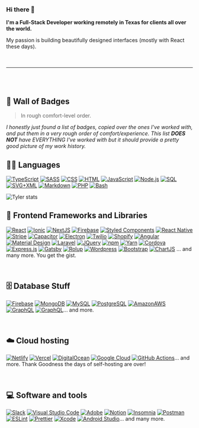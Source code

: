 ### Hi there 👋

**I'm a Full-Stack Developer working remotely in Texas for clients all over the world.**

My passion is building beautifully designed interfaces (mostly with React these days).
<br/>
<br/>
<br/>

<hr/>
<br/>
<br/>

## 🚥 Wall of Badges

> In rough comfort-level order.

_I honestly just found a list of badges, copied over the ones I've worked with, and put them in a very rough order of comfort/experience. This list **DOES NOT** have EVERYTHING I've worked with but it should provide a pretty good picture of my work history._
<br/>

## 👨‍💻 Languages

<p>
    <a href="https://github.com/search?q=user%3TylerAHolden+language%3AtypeScript"><img alt="TypeScript" src="https://img.shields.io/badge/TypeScript-007ACC.svg?logo=typescript&logoColor=white"></a>    <a href="https://github.com/search?q=user%3TylerAHolden+language%3Asass"><img alt="SASS" src="https://img.shields.io/badge/Sass-hotpink.svg?logo=SASS&logoColor=white"></a>
    <a href="https://github.com/search?q=user%3TylerAHolden+language%3Acss"><img alt="CSS" src="https://img.shields.io/badge/CSS-1572B6.svg?logo=css3&logoColor=white"></a>
    <a href="https://github.com/search?q=user%3TylerAHolden+language%3Ahtml"><img alt="HTML" src="https://img.shields.io/badge/HTML-E34F26.svg?logo=html5&logoColor=white"></a>
    <a href="https://github.com/search?q=user%3TylerAHolden+language%3Ajavascript"><img alt="JavaScript" src="https://img.shields.io/badge/JavaScript-F7DF1E.svg?logo=javascript&logoColor=black"></a>
    <a href="https://github.com/search?q=user%3TylerAHolden+language%3Ajavascript"><img alt="Node.js" src="https://img.shields.io/badge/Node.js-43853D.svg?logo=node.js&logoColor=white"></a>
    <a href="https://github.com/search?q=user%3TylerAHolden+language%3Asql"><img alt="SQL" src="https://custom-icon-badges.herokuapp.com/badge/SQL-025E8C.svg?logo=database&logoColor=white"></a>
    <a href="https://github.com/search?q=user%3TylerAHolden+language%3Asvg"><img alt="SVG+XML" src="https://img.shields.io/badge/SVG%2BXML-e0982c.svg?logo=svg&logoColor=white"></a>
    <a href="https://github.com/search?q=user%3TylerAHolden+language%3Amarkdown"><img alt="Markdown" src="https://img.shields.io/badge/Markdown-000000.svg?logo=markdown&logoColor=white"></a>
    <a href="https://github.com/search?q=user%3TylerAHolden+language%3Aphp"><img alt="PHP" src="https://img.shields.io/badge/PHP-777BB4.svg?logo=php&logoColor=white"></a>
    <a href="https://github.com/search?q=user%3TylerAHolden+language%3Abash"><img alt="Bash" src="https://img.shields.io/badge/Bash-121011.svg?logo=gnu-bash&logoColor=white"></a>
</p>

<img src="https://github-readme-stats.vercel.app/api/top-langs/?username=TylerAHolden" alt="Tyler stats">
<br/>

## 🧰 Frontend Frameworks and Libraries

<p>
    <a href="#"><img alt="React" src="https://img.shields.io/badge/React-20232a.svg?logo=react&logoColor=%2361DAFB"></a>
    <a href="#"><img alt="Ionic" src="https://img.shields.io/badge/Ionic-3880FF?logo=ionic&logoColor=white"></a>
    <a href="#"><img alt="NextJS" src="https://img.shields.io/badge/next.js-000000?logo=nextdotjs&logoColor=white"></a>
    <a href="#"><img alt="Firebase" src="https://img.shields.io/badge/firebase-ffca28?logo=firebase&logoColor=white"></a>
    <a href="#"><img alt="Styled Components" src="https://img.shields.io/badge/styled--components-DB7093?logo=styled-components&logoColor=white"></a>
      <a href="#"><img alt="React Native" src="https://img.shields.io/badge/React_Native-20232A?logo=react&logoColor=61DAFB"></a>
    <a href="#"><img alt="Stripe" src="https://img.shields.io/badge/Stripe-626CD9.svg?logo=Stripe&logoColor=white"></a>
    <a href="#"><img alt="Capacitor" src="https://img.shields.io/badge/Capacitor-119EFF.svg?logo=Capacitor&logoColor=white"></a>
    <a href="#"><img alt="Electron" src="https://img.shields.io/badge/Electron-20232e.svg?logo=electron&logoColor=white"></a>
        <a href="#"><img alt="Twilio" src="https://img.shields.io/badge/Twilio-F22F46?logo=Twilio&logoColor=white"></a>
    <a href="#"><img alt="Shopify" src="https://img.shields.io/badge/shopify-8DB543?logo=shopify&logoColor=white"></a>
    <a href="#"><img alt="Angular" src="https://img.shields.io/badge/Angular-DD0031?logo=angular&logoColor=white"></a>
    <a href="#"><img alt="Material Design" src="https://img.shields.io/badge/Material%20Design-0081CB.svg?logo=material-design&logoColor=white"></a>
     <a href="#"><img alt="Laravel" src="https://img.shields.io/badge/Laravel-FF2D20?logo=laravel&logoColor=white"></a>
          <a href="#"><img alt="JQuery" src="https://img.shields.io/badge/jQuery-0769AD?logo=jquery&logoColor=white"></a>
    <a href="#"><img alt="npm" src="https://img.shields.io/badge/npm-CB3837?logo=npm&logoColor=white"></a>
    <a href="#"><img alt="Yarn" src="https://img.shields.io/badge/Yarn-2C8EBB?logo=yarn&logoColor=white"></a>
    <a href="#"><img alt="Cordova" src="https://img.shields.io/badge/-Cordova-E8E8E8?logo=apache-cordova&logoColor=black"></a>
    <a href="#"><img alt="Express.js" src="https://img.shields.io/badge/Express.js-404d59.svg?logo=express&logoColor=white"></a>
        <a href="#"><img alt="Gatsby" src="https://img.shields.io/badge/Gatsby-663399?logo=gatsby&logoColor=white"></a>
          <a href="#"><img alt="Rolup" src="https://img.shields.io/badge/rolup.js-EC4A3F?logo=rollup.js&logoColor=white"></a>
    <a href="#"><img alt="Wordpress" src="https://img.shields.io/badge/Wordpress-21759B?logo=wordpress&logoColor=white"></a>
   <a href="#"><img alt="Bootstrap" src="https://img.shields.io/badge/Bootstrap-7952B3.svg?logo=bootstrap&logoColor=white"></a>
     <a href="#"><img alt="ChartJS" src="https://img.shields.io/badge/Chart.js-FF6384?logo=chartdotjs&logoColor=white"></a>
... and many more. You get the gist.

</p>
<br/>

## 🗄️ Database Stuff

<p>
<a href="#"><img alt="Firebase" src="https://img.shields.io/badge/firebase-ffca28?logo=firebase&logoColor=white"></a>
    <a href="#"><img alt="MongoDB" src ="https://img.shields.io/badge/MongoDB-4ea94b.svg?logo=mongodb&logoColor=white"></a>
    <a href="#"><img alt="MySQL" src="https://img.shields.io/badge/MySQL-00f.svg?logo=mysql&logoColor=white"></a>
    <a href="#"><img alt="PostgreSQL" src ="https://img.shields.io/badge/PostgreSQL-316192.svg?logo=postgresql&logoColor=white"></a>
    <a href="#"><img alt="AmazonAWS" src ="https://img.shields.io/badge/Amazon_AWS-FF9900?logo=amazonaws&logoColor=white"></a>
     <a href="#"><img alt="GraphQL" src ="https://img.shields.io/badge/GraphQl-E10098?logo=graphql&logoColor=white"></a>
     <a href="#"><img alt="GraphQL" src ="https://img.shields.io/badge/Prisma-3982CE?logo=Prisma&logoColor=white"></a>... and more.
    
</p>
<br/>

## ☁️ Cloud hosting

<p><a href="#"><img alt="Netlify" src ="https://img.shields.io/badge/Netlify-00C7B7?logo=netlify&logoColor=white"></a>
<a href="#"><img alt="Vercel" src="https://img.shields.io/badge/Vercel-000000.svg?logo=vercel&logoColor=white"></a>
<a href="#"><img alt="DigitalOcean" src="https://img.shields.io/badge/Digital_Ocean-0080FF?logo=DigitalOcean&logoColor=white"></a>
<a href="#"><img alt="Google Cloud" src="https://img.shields.io/badge/Google_Cloud-4285F4?logo=google-cloud&logoColor=white"></a>
<a href="#"><img alt="GitHub Actions" src="https://img.shields.io/badge/GitHub%20Actions-2671E5.svg?logo=github%20actions&logoColor=white"></a>... and more. Thank Goodness the days of self-hosting are over!
</p>
<br/>

## 💻 Software and tools

<p>
<a href="#"><img alt="Slack" src="https://img.shields.io/badge/Slack-4A154B?logo=slack&logoColor=white"></a>
<a href="#"><img alt="Visual Studio Code" src="https://img.shields.io/badge/Visual%20Studio%20Code-0078d7.svg?logo=visual-studio-code&logoColor=white"></a>
<a href="#"><img alt="Adobe" src="https://img.shields.io/badge/Adobe-FF0000.svg?logo=adobe&logoColor=white"></a>
<a href="#"><img alt="Notion" src="https://img.shields.io/badge/Notion-010101.svg?logo=notion&logoColor=white"></a>
<a href="#"><img alt="Insomnia" src="https://img.shields.io/badge/Insomnia-5849be?logo=Insomnia&logoColor=white"></a>
<a href="#"><img alt="Postman" src="https://img.shields.io/badge/Postman-FF6C37?logo=postman&logoColor=white"></a>
<a href="#"><img alt="ESLint" src="https://img.shields.io/badge/eslint-3A33D1?logo=eslint&logoColor=white"></a>
<a href="#"><img alt="Prettier" src="https://img.shields.io/badge/prettier-1A2C34?logo=prettier&logoColor=F7BA3E"></a>
<a href="#"><img alt="Xcode" src="https://img.shields.io/badge/Xcode-007ACC?logo=Xcode&logoColor=white"></a>
<a href="#"><img alt="Android Studio" src="https://img.shields.io/badge/Android%20Studio-008678.svg?logo=android-studio&logoColor=white"></a>... and many more. 
</p>

<!--
**TylerAHolden/TylerAHolden** is a ✨ _special_ ✨ repository because its `README.md` (this file) appears on your GitHub profile.

Here are some ideas to get you started:

- 🔭 I’m currently working on ...
- 🌱 I’m currently learning ...
- 👯 I’m looking to collaborate on ...
- 🤔 I’m looking for help with ...
- 💬 Ask me about ...
- 📫 How to reach me: ...
- 😄 Pronouns: ...
- ⚡ Fun fact: ...
-->

